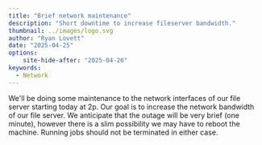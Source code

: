 ```yaml
---
title: "Brief network maintenance"
description: "Short downtime to increase fileserver bandwidth."
thumbnail: ../images/logo.svg
author: "Ryan Lovett"
date: "2025-04-25"
options:
    site-hide-after: "2025-04-26"
keywords:
  - Network
---
```


We'll be doing some maintenance to the network interfaces of our file server starting today at 2p. Our goal is to increase the network bandwidth of our file server. We anticipate that the outage will be very brief (one minute), however there is a slim possibility we may have to reboot the machine. Running jobs should not be terminated in either case.
